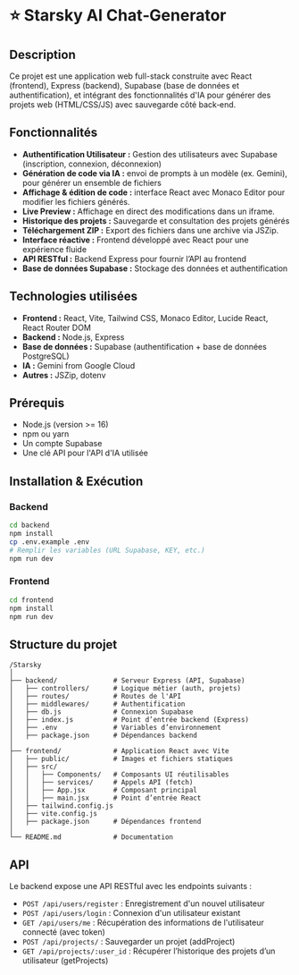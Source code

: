 # ⭐ Starsky AI Chat‑Generator

## Description
Ce projet est une application web full-stack construite avec React (frontend), Express (backend), Supabase (base de données et authentification), et intégrant des fonctionnalités d'IA pour générer des projets web (HTML/CSS/JS) avec sauvegarde côté back‑end.


## Fonctionnalités
* **Authentification Utilisateur :** Gestion des utilisateurs avec Supabase (inscription, connexion, déconnexion)
* **Génération de code via IA :** envoi de prompts à un modèle (ex. Gemini), pour générer un ensemble de fichiers
* **Affichage & édition de code :** interface React avec Monaco Editor pour modifier les fichiers générés.
* **Live Preview :** Affichage en direct des modifications dans un iframe.
* **Historique des projets :** Sauvegarde et consultation des projets générés
* **Téléchargement ZIP :** Export des fichiers dans une archive via JSZip.
* **Interface réactive :** Frontend développé avec React pour une expérience fluide
* **API RESTful :** Backend Express pour fournir l’API au frontend
* **Base de données Supabase :** Stockage des données et authentification


## Technologies utilisées
* **Frontend :** React, Vite, Tailwind CSS, Monaco Editor, Lucide React, React Router DOM
* **Backend :** Node.js, Express
* **Base de données :** Supabase (authentification + base de données PostgreSQL)
* **IA :** Gemini from Google Cloud
* **Autres :** JSZip, dotenv


## Prérequis
* Node.js (version >= 16)
* npm ou yarn
* Un compte Supabase
* Une clé API pour l'API d'IA utilisée

## Installation & Exécution

### Backend
```bash
cd backend
npm install
cp .env.example .env
# Remplir les variables (URL Supabase, KEY, etc.)
npm run dev
```

### Frontend
```bash
cd frontend
npm install
npm run dev
```


## Structure du projet
```
/Starsky
│
├── backend/              # Serveur Express (API, Supabase)
│   ├── controllers/      # Logique métier (auth, projets)
│   ├── routes/           # Routes de l'API
│   ├── middlewares/      # Authentification
│   ├── db.js             # Connexion Supabase
│   ├── index.js          # Point d’entrée backend (Express)
│   ├── .env              # Variables d’environnement
│   ├── package.json      # Dépendances backend
│
├── frontend/             # Application React avec Vite
│   ├── public/           # Images et fichiers statiques
│   ├── src/
│   │   ├── Components/   # Composants UI réutilisables
│   │   ├── services/     # Appels API (fetch)
│   │   ├── App.jsx       # Composant principal
│   │   ├── main.jsx      # Point d’entrée React
│   ├── tailwind.config.js
│   ├── vite.config.js
│   ├── package.json      # Dépendances frontend
│
└── README.md             # Documentation
```


## API

Le backend expose une API RESTful avec les endpoints suivants :

- `POST /api/users/register` : Enregistrement d'un nouvel utilisateur
- `POST /api/users/login` : Connexion d'un utilisateur existant
- `GET /api/users/me` : Récupération des informations de l'utilisateur connecté (avec token)
- `POST /api/projects/` : Sauvegarder un projet (addProject)
- `GET /api/projects/:user_id` : Récupérer l’historique des projets d’un utilisateur (getProjects)

